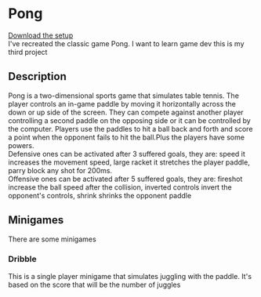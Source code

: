 # Pong
[Download the setup](https://drive.google.com/uc?export=download&id=1qOf9FyhfZ6WrGGJIGnGBMb4MdcUbyRKG) <br />
I've recreated the classic game Pong. I want to learn game dev this is my third project

## Description
Pong is a two-dimensional sports game that simulates table tennis. 
The player controls an in-game paddle by moving it horizontally across the down or up side of the screen. 
They can compete against another player controlling a second paddle on the opposing side or it can be controlled by the computer. 
Players use the paddles to hit a ball back and forth and score a point when the opponent fails to hit the ball.Plus the players have some powers. <br />
Defensive ones can be activated after 3 suffered goals, they are: speed it increases the movement speed, large racket it stretches the player paddle, 
parry block any shot for 200ms. <br />
Offensive ones can be activated after 5 suffered goals, they are: fireshot increase the ball speed after
the collision, inverted controls invert the opponent's controls, shrink shrinks the opponent paddle 

## Minigames
There are some minigames

### Dribble
This is a single player minigame that simulates juggling with the paddle. It's based on the score that will be the number of juggles
